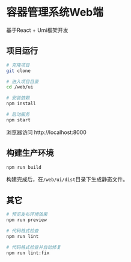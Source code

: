 # 容器管理系统Web端
基于React + Umi框架开发

## 项目运行

```bash
# 克隆项目
git clone 

# 进入项目目录
cd /web/ui

# 安装依赖
npm install

# 启动服务
npm start
```

浏览器访问 http://localhost:8000

## 构建生产环境

```bash
npm run build
```

构建完成后，在`/web/ui/dist`目录下生成静态文件。

## 其它

```bash
# 预览发布环境效果
npm run preview

# 代码格式检查
npm run lint

# 代码格式检查并自动修复
npm run lint:fix
```